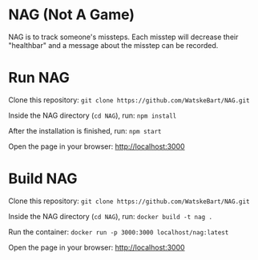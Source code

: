 # NAG (Not A Game)

NAG is to track someone's missteps. Each misstep will decrease their "healthbar" and a message about the misstep can be recorded.

# Run NAG

Clone this repository:
`git clone https://github.com/WatskeBart/NAG.git`

Inside the NAG directory (`cd NAG`), run:
`npm install`

After the installation is finished, run:
`npm start`

Open the page in your browser: [http://localhost:3000](http://localhost:3000)

# Build NAG

Clone this repository:
`git clone https://github.com/WatskeBart/NAG.git`

Inside the NAG directory (`cd NAG`), run:
`docker build -t nag .`

Run the container:
`docker run -p 3000:3000 localhost/nag:latest`

Open the page in your browser: [http://localhost:3000](http://localhost:3000)